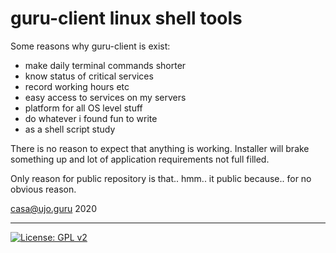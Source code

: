 
guru-client linux shell tools
=============================

Some reasons why guru-client is exist:

- make daily terminal commands shorter
- know status of critical services
- record working hours etc
- easy access to services on my servers
- platform for all OS level stuff
- do whatever i found fun to write
- as a shell script study


There is no reason to expect that anything is working.
Installer will brake something up and lot of application requirements not full filled.

Only reason for public repository is that.. hmm.. it public because.. for no obvious reason.


casa@ujo.guru 2020

----

[![License: GPL v2](https://img.shields.io/badge/License-GPL%20v2-blue.svg)](https://www.gnu.org/licenses/old-licenses/gpl-2.0.en.html)



